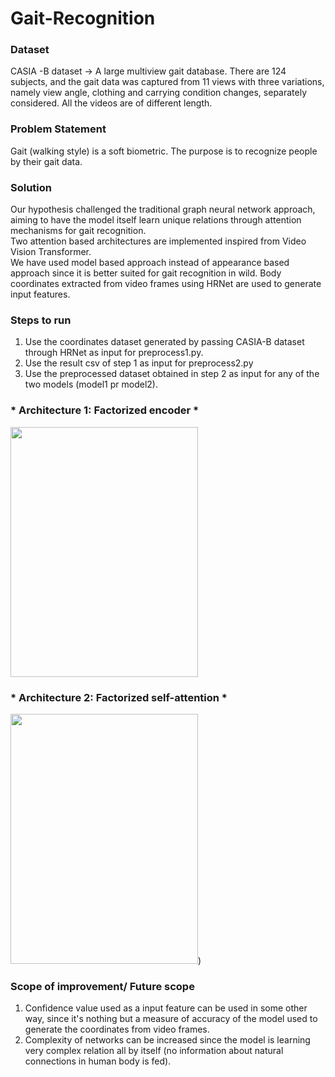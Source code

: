 # Gait-Recognition

### Dataset ###
CASIA -B dataset -> A large multiview gait database. There are 124 subjects, and the gait data was captured from 11 views with three variations, namely view angle, clothing and carrying condition changes, separately considered. All the videos are of different length.

### Problem Statement ###
Gait (walking style)  is a soft biometric. The purpose is to recognize people by their gait data.

### Solution ###
Our hypothesis challenged the traditional graph neural network approach, aiming to have the model itself learn unique relations through attention mechanisms for gait recognition. <br>
Two attention based architectures are implemented inspired from Video Vision Transformer. <br>
We have used model based approach instead of appearance based approach since it is better suited for gait recognition in wild. Body coordinates extracted from video frames using HRNet are used to generate input features.

### Steps to run ###
1. Use the coordinates dataset generated by passing CASIA-B dataset through HRNet as input for preprocess1.py.
2. Use the result csv of step 1 as input for preprocess2.py
3. Use the preprocessed dataset obtained in step 2 as input for any of the two models (model1 pr model2).

### * Architecture 1: Factorized encoder * ###
<img src ="https://github.com/Shivani-15/Gait-Recognition/assets/58560161/1f83d35a-a46f-409b-9c5d-d2a70b0c95fd" width= 300 height = 400>

### * Architecture 2: Factorized self-attention * ###
<img src = "https://github.com/Shivani-15/Gait-Recognition/assets/58560161/7d73a6a7-0808-4c8c-beed-8dab2dd268ee" width= 300 height = 400>)
<br>
### Scope of improvement/ Future scope ###
1. Confidence value used as a input feature can be used in some other way, since it's nothing but a measure of accuracy of the model used to generate the coordinates from video frames.
2. Complexity of networks can be increased since the model is learning very complex relation all by itself (no information about natural connections in human body is fed).
